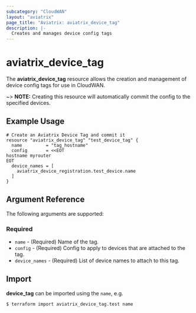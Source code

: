 ```yaml
---
subcategory: "CloudWAN"
layout: "aviatrix"
page_title: "Aviatrix: aviatrix_device_tag"
description: |-
  Creates and manages device config tags
---
```


# aviatrix_device_tag

The **aviatrix_device_tag** resource allows the creation and management of device config tags for use in CloudWAN.

~> **NOTE:** Creating this resource will automatically commit the config to the specified devices.

## Example Usage

```hcl
# Create an Aviatrix Device Tag and commit it
resource "aviatrix_device_tag" "test_device_tag" {
  name         = "tag_hostname"
  config       = <<EOT
hostname myrouter
EOT
  device_names = [
    aviatrix_device_registration.test_device.name
  ]
}
```

## Argument Reference

The following arguments are supported:

### Required
* `name` - (Required) Name of the tag.
* `config` - (Required) Config to apply to devices that are attached to the tag.
* `device_names` - (Required) List of device names to attach to this tag.


## Import

**device_tag** can be imported using the `name`, e.g.

```
$ terraform import aviatrix_device_tag.test name
```
